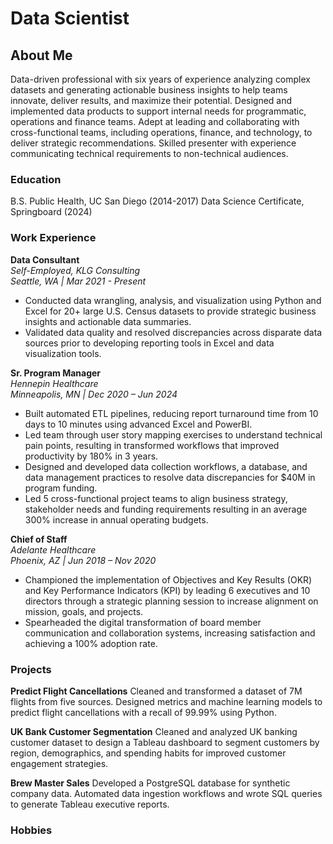 # Data Scientist

## About Me
Data-driven professional with six years of experience analyzing complex datasets and generating actionable business insights to help teams innovate, deliver results, and maximize their potential. Designed and implemented data products to support internal needs for programmatic, operations and finance teams. Adept at leading and collaborating with cross-functional teams, including operations, finance, and technology, to deliver strategic recommendations. Skilled presenter with experience communicating technical requirements to non-technical audiences.

### Education
B.S. Public Health, UC San Diego (2014-2017)
Data Science Certificate, Springboard (2024)

### Work Experience
**Data Consultant**  
*Self-Employed, KLG Consulting*  
*Seattle, WA | Mar 2021 - Present*  
- Conducted data wrangling, analysis, and visualization using Python and Excel for 20+ large U.S. Census datasets to provide strategic business insights and actionable data summaries.  
- Validated data quality and resolved discrepancies across disparate data sources prior to developing reporting tools in Excel and data visualization tools.  

**Sr. Program Manager**  
*Hennepin Healthcare*  
*Minneapolis, MN | Dec 2020 – Jun 2024*  
- Built automated ETL pipelines, reducing report turnaround time from 10 days to 10 minutes using advanced Excel and PowerBI.  
- Led team through user story mapping exercises to understand technical pain points, resulting in transformed workflows that improved productivity by 180% in 3 years.  
- Designed and developed data collection workflows, a database, and data management practices to resolve data discrepancies for $40M in program funding.  
- Led 5 cross-functional project teams to align business strategy, stakeholder needs and funding requirements resulting in an average 300% increase in annual operating budgets.  

**Chief of Staff**  
*Adelante Healthcare*  
*Phoenix, AZ | Jun 2018 – Nov 2020*  
- Championed the implementation of Objectives and Key Results (OKR) and Key Performance Indicators (KPI) by leading 6 executives and 10 directors through a strategic planning session to increase alignment on mission, goals, and projects.  
- Spearheaded the digital transformation of board member communication and collaboration systems, increasing satisfaction and achieving a 100% adoption rate.  

### Projects
**Predict Flight Cancellations**
Cleaned and transformed a dataset of 7M flights from five sources. Designed metrics and machine learning models to predict flight cancellations with a recall of 99.99% using Python.

**UK Bank Customer Segmentation**
Cleaned and analyzed UK banking customer dataset to design a Tableau dashboard to segment customers by region, demographics, and spending habits for improved customer engagement strategies.   

**Brew Master Sales**
Developed a PostgreSQL database for synthetic company data. Automated data ingestion workflows and wrote SQL queries to generate Tableau executive reports.

### Hobbies
